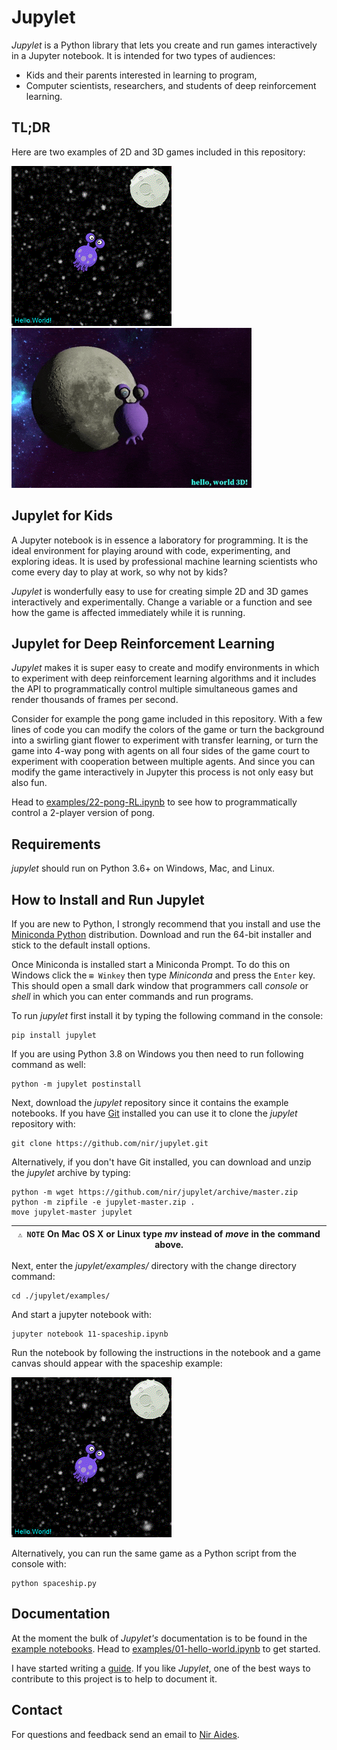 # Jupylet

*Jupylet* is a Python library that lets you create and run games interactively
in a Jupyter notebook. It is intended for two types of audiences:

* Kids and their parents interested in learning to program,
* Computer scientists, researchers, and students of deep reinforcement learning.

## TL;DR

Here are two examples of 2D and 3D games included in this repository:

<p float="left">
    <img src="docs/images/spaceship.gif" width="256" />
    <img src="docs/images/spaceship_3d.gif" width="384" />
</p>

## Jupylet for Kids

A Jupyter notebook is in essence a laboratory for programming. It is the ideal
environment for playing around with code, experimenting, and exploring ideas.
It is used by professional machine learning scientists who come every day to
play at work, so why not by kids?

*Jupylet* is wonderfully easy to use for creating simple 2D and 3D games interactively and experimentally. Change a variable or a function and see how the game is affected immediately while it is running.

## Jupylet for Deep Reinforcement Learning

*Jupylet* makes it is super easy to create and modify environments in which to
experiment with deep reinforcement learning algorithms and it includes the API
to programmatically control multiple simultaneous games and render thousands 
of frames per second.

Consider for example the pong game included in this repository. With a few
lines of code you can modify the colors of the game or turn the background into
a swirling giant flower to experiment with transfer learning, or turn the game
into 4-way pong with agents on all four sides of the game court to experiment
with cooperation between multiple agents. And since you can modify the game
interactively in Jupyter this process is not only easy but also fun.  

Head to [examples/22-pong-RL.ipynb](examples/22-pong-RL.ipynb) to see how to programmatically control a 2-player version of pong.

## Requirements

_jupylet_ should run on Python 3.6+ on Windows, Mac, and Linux.

## How to Install and Run Jupylet

If you are new to Python, I strongly recommend that you install and use the
[Miniconda Python](https://docs.conda.io/en/latest/miniconda.html)
distribution. Download and run the 64-bit installer and stick to the default
install options.

Once Miniconda is installed start a Miniconda Prompt. To do this on Windows
click the `⊞ Winkey` then type *Miniconda* and press the
`Enter` key. This should open a small dark window that programmers
call *console* or *shell* in which you can enter commands and run programs.

To run *jupylet* first install it by typing the following command in the
console:

    pip install jupylet

If you are using Python 3.8 on Windows you then need to run following command as well:

    python -m jupylet postinstall

Next, download the *jupylet* repository since it contains the
example notebooks. If you have [Git](https://git-scm.com/) installed you
can use it to clone the *jupylet* repository with:

    git clone https://github.com/nir/jupylet.git

Alternatively, if you don't have Git installed, you can download and unzip
the *jupylet* archive by typing:

    python -m wget https://github.com/nir/jupylet/archive/master.zip
    python -m zipfile -e jupylet-master.zip .
    move jupylet-master jupylet

| `⚠️ NOTE` On Mac OS X or Linux type *mv* instead of *move* in the command above. |
| --- |

Next, enter the *jupylet/examples/* directory with the change directory
command:

    cd ./jupylet/examples/

And start a jupyter notebook with:

    jupyter notebook 11-spaceship.ipynb

Run the notebook by following the instructions in the notebook and a game
canvas should appear with the spaceship example:

<img src="docs/images/spaceship.gif" width="256" height="256" />

Alternatively, you can run the same game as a Python script from the console with:

    python spaceship.py

## Documentation

At the moment the bulk of *Jupylet's* documentation is to be found in the [example notebooks](examples/). Head to [examples/01-hello-world.ipynb](examples/01-hello-world.ipynb) to get started. 

I have started writing a [guide](https://jupylet.readthedocs.io/en/latest/). If you like *Jupylet*, one of the best ways to contribute to this project is to help to document it. 

## Contact

For questions and feedback send an email to [Nir Aides](mailto:nir@winpdb.org).
